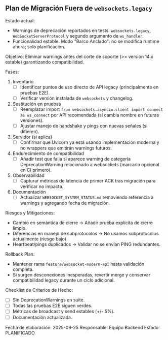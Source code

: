 ## Plan de Migración Fuera de `websockets.legacy`

Estado actual:
- Warnings de deprecación reportados en tests: `websockets.legacy`, `WebSocketServerProtocol` y segundo argumento de `ws_handler`.
- Funcionalidad estable. Modo "Barco Anclado": no se modifica runtime ahora; solo planificación.

Objetivo:
Eliminar warnings antes del corte de soporte (>= versión 14.x estable) garantizando compatibilidad.

Fases:
1. Inventario
   - [ ] Identificar puntos de uso directo de API legacy (principalmente en pruebas E2E).
   - [ ] Verificar versión instalada de `websockets` y changelog.
2. Sustitución en pruebas
   - [ ] Reemplazar import `from websockets.asyncio.client import connect as ws_connect` por API recomendada (si cambia nombre en futuras versiones).
   - [ ] Ajustar manejo de handshake y pings con nuevas señales (si difieren).
3. Servidor (si aplica)
   - [ ] Confirmar que Uvicorn ya está usando implementación moderna y no wrappers que emitirán warnings futuros.
4. Endurecimiento de compatibilidad
   - [ ] Añadir test que falla si aparece warning de categoría DeprecationWarning relacionado a websockets (marcarlo opcional en CI primero).
5. Observabilidad
   - [ ] Capturar métricas de latencia de primer ACK tras migración para verificar no impacta.
6. Documentación
   - [ ] Actualizar `WEBSOCKET_SYSTEM_STATUS.md` removiendo referencia a warnings y agregando fecha de migración.

Riesgos y Mitigaciones:
- Cambio en semántica de cierre -> Añadir prueba explícita de cierre limpio.
- Diferencias en manejo de subprotocolos -> No usamos subprotocolos actualmente (riesgo bajo).
- Heartbeat/pings duplicados -> Validar no se envían PING redundantes.

Rollback Plan:
- Mantener rama `feature/websocket-modern-api` hasta validación completa.
- Si surgen desconexiones inesperadas, revertir merge y conservar compatibilidad legacy durante un ciclo adicional.

Checklist de Criterios de Hecho:
- [ ] Sin DeprecationWarnings en suite.
- [ ] Todas las pruebas E2E siguen verdes.
- [ ] Métricas de broadcast y send estables (+/- 5%).
- [ ] Documentación actualizada.

Fecha de elaboración: 2025-09-25
Responsable: Equipo Backend
Estado: PLANIFICADO